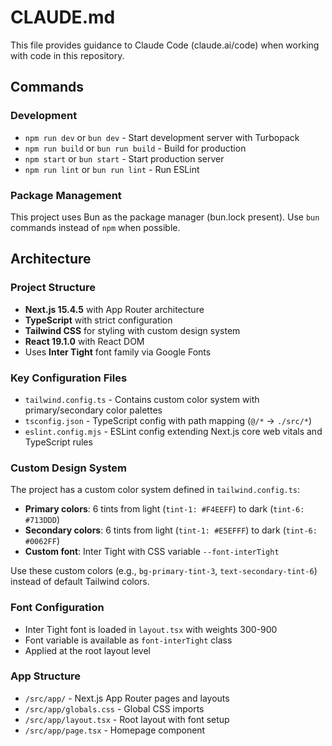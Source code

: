 # CLAUDE.md

This file provides guidance to Claude Code (claude.ai/code) when working with code in this repository.

## Commands

### Development
- `npm run dev` or `bun dev` - Start development server with Turbopack
- `npm run build` or `bun run build` - Build for production
- `npm start` or `bun start` - Start production server
- `npm run lint` or `bun run lint` - Run ESLint

### Package Management
This project uses Bun as the package manager (bun.lock present). Use `bun` commands instead of `npm` when possible.

## Architecture

### Project Structure
- **Next.js 15.4.5** with App Router architecture
- **TypeScript** with strict configuration
- **Tailwind CSS** for styling with custom design system
- **React 19.1.0** with React DOM
- Uses **Inter Tight** font family via Google Fonts

### Key Configuration Files
- `tailwind.config.ts` - Contains custom color system with primary/secondary color palettes
- `tsconfig.json` - TypeScript config with path mapping (`@/*` → `./src/*`)
- `eslint.config.mjs` - ESLint config extending Next.js core web vitals and TypeScript rules

### Custom Design System
The project has a custom color system defined in `tailwind.config.ts`:
- **Primary colors**: 6 tints from light (`tint-1: #F4EEFF`) to dark (`tint-6: #713DDD`)
- **Secondary colors**: 6 tints from light (`tint-1: #E5EFFF`) to dark (`tint-6: #0062FF`)
- **Custom font**: Inter Tight with CSS variable `--font-interTight`

Use these custom colors (e.g., `bg-primary-tint-3`, `text-secondary-tint-6`) instead of default Tailwind colors.

### Font Configuration
- Inter Tight font is loaded in `layout.tsx` with weights 300-900
- Font variable is available as `font-interTight` class
- Applied at the root layout level

### App Structure
- `/src/app/` - Next.js App Router pages and layouts
- `/src/app/globals.css` - Global CSS imports
- `/src/app/layout.tsx` - Root layout with font setup
- `/src/app/page.tsx` - Homepage component